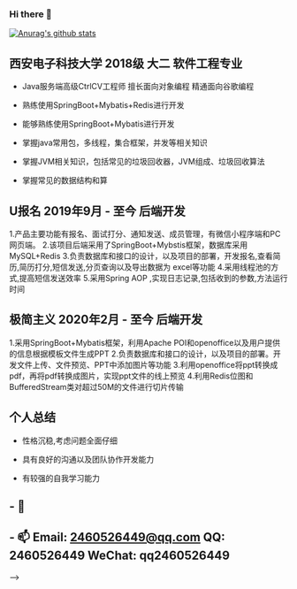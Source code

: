### Hi there 👋

<!--
**guoshusong/guoshusong** is a ✨ _special_ ✨ repository because its `README.md` (this file) appears on your GitHub profile.-->
[![Anurag's github stats](https://github-readme-stats.vercel.app/api?username=guoshusong&bg_color=30,e96443,904e95&title_color=fff&text_color=fff)](https://github.com/anuraghazra/github-readme-stats)

## 西安电子科技大学 2018级 大二 软件工程专业

- Java服务端高级CtrlCV工程师 擅长面向对象编程 精通面向谷歌编程

- 熟练使用SpringBoot+Mybatis+Redis进行开发

- 能够熟练使用SpringBoot+Mybatis进行开发

- 掌握java常用包，多线程，集合框架，并发等相关知识

- 掌握JVM相关知识，包括常见的垃圾回收器，JVM组成、垃圾回收算法

- 掌握常见的数据结构和算


## U报名 2019年9月 - 至今   后端开发

1.产品主要功能有报名、面试打分、通知发送、成员管理，有微信小程序端和PC网页端。 
2.该项目后端采用了SpringBoot+Mybstis框架，数据库采用MySQL+Redis 
3.负责数据库和接口的设计，以及项目的部署，开发报名,查看简历,简历打分,短信发送,分页查询以及导出数据为 excel等功能 
4.采用线程池的方式,提高短信发送效率 
5.采用Spring	AOP ,实现日志记录,包括收到的参数,方法运行时间 

## 极简主义 2020年2月 - 至今 后端开发

1.采用SpringBoot+Mybatis框架，利用Apache	POI和openoffice以及用户提供的信息根据模板文件生成PPT 
2.负责数据库和接口的设计，以及项目的部署。开发文件上传、文件预览、PPT中添加图片等功能 
3.利用openoffice将ppt转换成pdf，再将pdf转换成图片，实现ppt文件的线上预览 
4.利用Redis位图和BufferedStream类对超过50M的文件进行切片传输 

## 个人总结

* 性格沉稳,考虑问题全面仔细 

* 具有良好的沟通以及团队协作开发能力 

* 有较强的自我学习能力


## - 🔭 

## - 📫 Email: 2460526449@qq.com   QQ: 2460526449    WeChat: qq2460526449

   
-->


